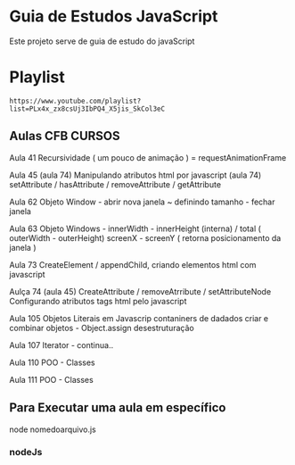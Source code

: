 # Guia de Estudos JavaScript 

Este projeto serve de guia de estudo do javaScript

# Playlist
    https://www.youtube.com/playlist?list=PLx4x_zx8csUj3IbPQ4_X5jis_SkCol3eC

## Aulas CFB CURSOS

Aula 41
    Recursividade ( um pouco de animação )
    = requestAnimationFrame

Aula 45  (aula 74)
    Manipulando atributos html por javascript  (aula 74)
    setAttribute / hasAttribute / removeAttribute / getAttribute 

Aula 62
    Objeto Window - abrir nova janela ~ definindo tamanho - fechar janela

Aula 63
    Objeto Windows - innerWidth - innerHeight (interna) / total ( outerWidth - outerHeight)
    screenX - screenY ( retorna posicionamento da janela )
        
Aula 73
    CreateElement / appendChild, criando elementos html com javascript

Aulça 74  (aula 45)
    CreateAttribute / removeAtrribute / setAttributeNode 
    Configurando atributos tags html pelo javascript


Aula 105
    Objetos Literais em Javascrip
    contaniners de dadados
    criar e combinar objetos - Object.assign
    desestruturação

Aula 107
    Iterator - continua..

Aula 110 
    POO - Classes

Aula 111 
    POO - Classes

       


    



    
## Para Executar uma aula em específico 

node nomedoarquivo.js

### nodeJs


